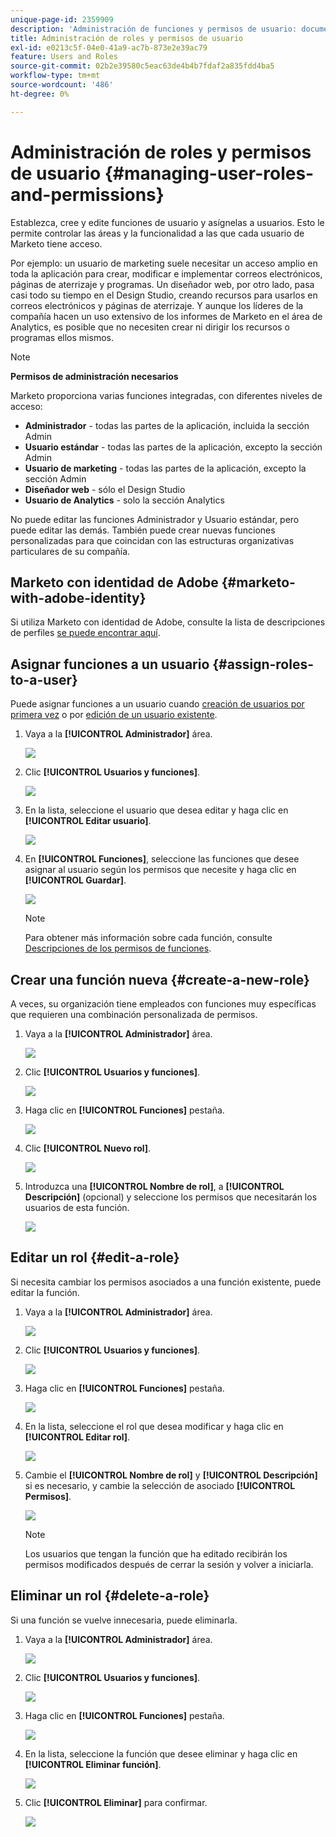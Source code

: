 ```yaml
---
unique-page-id: 2359909
description: 'Administración de funciones y permisos de usuario: documentos de Marketo, documentación del producto'
title: Administración de roles y permisos de usuario
exl-id: e0213c5f-04e0-41a9-ac7b-873e2e39ac79
feature: Users and Roles
source-git-commit: 02b2e39580c5eac63de4b4b7fdaf2a835fdd4ba5
workflow-type: tm+mt
source-wordcount: '486'
ht-degree: 0%

---
```


# Administración de roles y permisos de usuario {#managing-user-roles-and-permissions}

Establezca, cree y edite funciones de usuario y asígnelas a usuarios. Esto le permite controlar las áreas y la funcionalidad a las que cada usuario de Marketo tiene acceso.

Por ejemplo: un usuario de marketing suele necesitar un acceso amplio en toda la aplicación para crear, modificar e implementar correos electrónicos, páginas de aterrizaje y programas. Un diseñador web, por otro lado, pasa casi todo su tiempo en el Design Studio, creando recursos para usarlos en correos electrónicos y páginas de aterrizaje. Y aunque los líderes de la compañía hacen un uso extensivo de los informes de Marketo en el área de Analytics, es posible que no necesiten crear ni dirigir los recursos o programas ellos mismos.

>[!NOTE]
>
>**Permisos de administración necesarios**

Marketo proporciona varias funciones integradas, con diferentes niveles de acceso:

* **Administrador** - todas las partes de la aplicación, incluida la sección Admin
* **Usuario estándar** - todas las partes de la aplicación, excepto la sección Admin
* **Usuario de marketing** - todas las partes de la aplicación, excepto la sección Admin
* **Diseñador web** - sólo el Design Studio
* **Usuario de Analytics** - solo la sección Analytics

No puede editar las funciones Administrador y Usuario estándar, pero puede editar las demás. También puede crear nuevas funciones personalizadas para que coincidan con las estructuras organizativas particulares de su compañía.

## Marketo con identidad de Adobe {#marketo-with-adobe-identity}

Si utiliza Marketo con identidad de Adobe, consulte la lista de descripciones de perfiles [se puede encontrar aquí](/help/marketo/product-docs/administration/marketo-with-adobe-identity/adobe-identity-management-overview.md#profile-levels).

## Asignar funciones a un usuario {#assign-roles-to-a-user}

Puede asignar funciones a un usuario cuando [creación de usuarios por primera vez](/help/marketo/product-docs/administration/users-and-roles/create-delete-edit-and-change-a-user-role.md) o por [edición de un usuario existente](/help/marketo/product-docs/administration/users-and-roles/managing-marketo-users.md).

1. Vaya a la **[!UICONTROL Administrador]** área.

   ![](assets/managing-user-roles-and-permissions-1.png)

1. Clic **[!UICONTROL Usuarios y funciones]**.

   ![](assets/managing-user-roles-and-permissions-2.png)

1. En la lista, seleccione el usuario que desea editar y haga clic en **[!UICONTROL Editar usuario]**.

   ![](assets/managing-user-roles-and-permissions-3.png)

1. En **[!UICONTROL Funciones]**, seleccione las funciones que desee asignar al usuario según los permisos que necesite y haga clic en **[!UICONTROL Guardar]**.

   ![](assets/managing-user-roles-and-permissions-4.png)

   >[!NOTE]
   >
   >Para obtener más información sobre cada función, consulte [Descripciones de los permisos de funciones](/help/marketo/product-docs/administration/users-and-roles/descriptions-of-role-permissions.md).

## Crear una función nueva {#create-a-new-role}

A veces, su organización tiene empleados con funciones muy específicas que requieren una combinación personalizada de permisos.

1. Vaya a la **[!UICONTROL Administrador]** área.

   ![](assets/managing-user-roles-and-permissions-5.png)

1. Clic **[!UICONTROL Usuarios y funciones]**.

   ![](assets/managing-user-roles-and-permissions-6.png)

1. Haga clic en **[!UICONTROL Funciones]** pestaña.

   ![](assets/managing-user-roles-and-permissions-7.png)

1. Clic **[!UICONTROL Nuevo rol]**.

   ![](assets/managing-user-roles-and-permissions-8.png)

1. Introduzca una **[!UICONTROL Nombre de rol]**, a **[!UICONTROL Descripción]** (opcional) y seleccione los permisos que necesitarán los usuarios de esta función.

   ![](assets/managing-user-roles-and-permissions-9.png)

## Editar un rol {#edit-a-role}

Si necesita cambiar los permisos asociados a una función existente, puede editar la función.

1. Vaya a la **[!UICONTROL Administrador]** área.

   ![](assets/managing-user-roles-and-permissions-10.png)

1. Clic **[!UICONTROL Usuarios y funciones]**.

   ![](assets/managing-user-roles-and-permissions-11.png)

1. Haga clic en **[!UICONTROL Funciones]** pestaña.

   ![](assets/managing-user-roles-and-permissions-12.png)

1. En la lista, seleccione el rol que desea modificar y haga clic en **[!UICONTROL Editar rol]**.

   ![](assets/managing-user-roles-and-permissions-13.png)

1. Cambie el **[!UICONTROL Nombre de rol]** y **[!UICONTROL Descripción]** si es necesario, y cambie la selección de asociado **[!UICONTROL Permisos]**.

   ![](assets/managing-user-roles-and-permissions-14.png)

   >[!NOTE]
   >
   >Los usuarios que tengan la función que ha editado recibirán los permisos modificados después de cerrar la sesión y volver a iniciarla.

## Eliminar un rol {#delete-a-role}

Si una función se vuelve innecesaria, puede eliminarla.

1. Vaya a la **[!UICONTROL Administrador]** área.

   ![](assets/managing-user-roles-and-permissions-15.png)

1. Clic **[!UICONTROL Usuarios y funciones]**.

   ![](assets/managing-user-roles-and-permissions-16.png)

1. Haga clic en **[!UICONTROL Funciones]** pestaña.

   ![](assets/managing-user-roles-and-permissions-17.png)

1. En la lista, seleccione la función que desee eliminar y haga clic en **[!UICONTROL Eliminar función]**.

   ![](assets/managing-user-roles-and-permissions-18.png)

1. Clic **[!UICONTROL Eliminar]** para confirmar.

   ![](assets/managing-user-roles-and-permissions-19.png)
